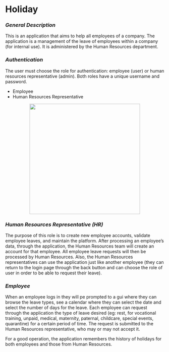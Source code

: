 # **Holiday**


### _General Description_
This is an application that aims to help all employees of a company. The application is a management of the leave of employees within a company (for internal use). It is administered by the Human Resources department.
###  _Authentication_
The user must choose the role for authentication: employee (user) or human resources representative (admin). Both roles have a unique username and password.
* Employee
* Human Resources Representative

<p align="center">
  <img src="file:///Users/iasmina012/Desktop/register.png" width="350">
</p>

### _Human Resources Representative (HR)_
The purpose of this role is to create new employee accounts, validate employee leaves, and maintain the platform. After processing an employee’s data, through the application, the Human Resources team will create an account for that employee. All employee leave requests will then be processed by Human Resources. Also, the Human Resources representatives can use the application just like another employee (they can return to the login page through the back button and can choose the role of user in order to be able to request their leave).

### _Employee_
When an employee logs in they will pe prompted to a gui where they can browse the leave types, see a calendar where they can select the date and select the number of days for the leave. Each employee can request through the application the type of leave desired (eg: rest, for vocational training, unpaid, medical, maternity, paternal, childcare, special events, quarantine) for a certain period of time. The request is submitted to the Human Resources representative, who may or may not accept it.

For a good operation, the application remembers the history of holidays for both employees and those from Human Resources.
